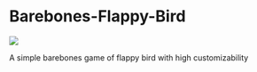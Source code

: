 # Barebones-Flappy-Bird

![](https://i.imgur.com/azy96vD.gif)

A simple barebones game of flappy bird with high customizability
